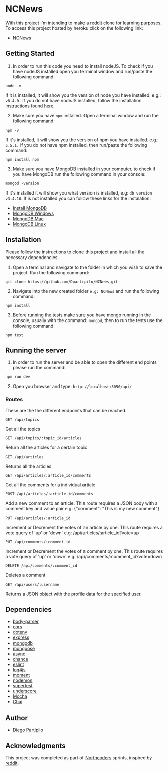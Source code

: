 # NCNews

With this project I'm intending to make a [reddit](https://reddit.com/) clone for learning purposes.
To access this project hosted by heroku click on the following link:

* [NCNews](https://glacial-brushlands-79472.herokuapp.com/api)

## Getting Started

1. In order to run this code you need to install nodeJS. To check if you have nodeJS installed open you terminal window and run/paste the following command:

```
node -v
```

If it is installed, it will show you the version of node you have installed. e.g.:
`v8.4.0.`
If you do not have nodeJS installed, follow the installation instructions found [here](https://nodejs.org/en/download/package-manager/).

2. Make sure you have `npm` installed. Open a terminal window and run the following command:

```
npm -v
```

If it's installed, it will show you the version of npm you have installed. e.g.: `5.5.1.`
If you do not have npm installed, then run/paste the following command:

```
npm install npm
```

3. Make sure you have MongoDB installed in your computer, to check if you have MongoDB run the following command in your console:

```
mongod -version
```

If it's installed it will show you what version is installed, e.g: `db version v3.4.10`.
If is not installed you can follow these links for the instalation:

* [Install MongoDB](https://docs.mongodb.com/manual/administration/install-community/)
* [MongoDB Windows](https://docs.mongodb.com/tutorials/install-mongodb-on-windows/#install-mongodb-community-edition)
* [MongoDB Mac](https://treehouse.github.io/installation-guides/mac/mongo-mac.html)
* [MongoDB Linux](https://docs.mongodb.com/manual/administration/install-on-linux/)

## Installation

Please follow the instructions to clone this project and install all the necessary dependencies.

1. Open a terminal and navigate to the folder in which you wish to save the project. Run the following command:

```
git clone https://github.com/Dpartipilo/NCNews.git
```

2. Navigate into the new created folder `e.g: NCNews` and run the following command:

```
npm install
```

3. Before running the tests make sure you have mongo running in the console, usually with the command: `mongod`, then to run the tests use the following command:

```
npm test
```

## Running the server

1. In order to run the server and be able to open the different end points please run the command:

```
npm run dev
```

2. Open you browser and type: `http://localhost:3050/api/`

### Routes

These are the the different endpoints that can be reached.

```
GET /api/topics
```

Get all the topics

```
GET /api/topics/:topic_id/articles
```

Return all the articles for a certain topic

```
GET /api/articles
```

Returns all the articles

```
GET /api/articles/:article_id/comments
```

Get all the comments for a individual article

```
POST /api/articles/:article_id/comments
```

Add a new comment to an article. This route requires a JSON body with a comment key and value pair
e.g: {"comment": "This is my new comment"}

```
PUT /api/articles/:article_id
```

Increment or Decrement the votes of an article by one. This route requires a vote query of 'up' or 'down'
e.g: /api/articles/:article_id?vote=up

```
PUT /api/comments/:comment_id
```

Increment or Decrement the votes of a comment by one. This route requires a vote query of 'up' or 'down'
e.g: /api/comments/:comment_id?vote=down

```
DELETE /api/comments/:comment_id
```

Deletes a comment

```
GET /api/users/:username
```

Returns a JSON object with the profile data for the specified user.

## Dependencies

* [body-parser](https://www.npmjs.com/package/body-parser)
* [cors](https://www.npmjs.com/package/cors)
* [dotenv](https://www.npmjs.com/package/dotenv)
* [express](https://www.npmjs.com/package/express)
* [mongodb](https://www.npmjs.com/package/mongodb)
* [mongoose](https://www.npmjs.com/package/mongoose)
* [async](https://www.npmjs.com/package/async)
* [chance](https://www.npmjs.com/package/chance)
* [eslint](https://www.npmjs.com/package/eslint)
* [log4js](https://www.npmjs.com/package/log4js)
* [moment](https://www.npmjs.com/package/moment)
* [nodemon](https://www.npmjs.com/package/nodemon)
* [supertest](https://www.npmjs.com/package/supertest)
* [underscore](http://underscorejs.org/)
* [Mocha](https://mochajs.org/)
* [Chai](http://chaijs.com/)

## Author

* [Diego Partipilo](https://github.com/Dpartipilo)

## Acknowledgments

This project was completed as part of [Northcoders](https://northcoders.com/) sprints, inspired by [reddit](http://reddit.com/).
